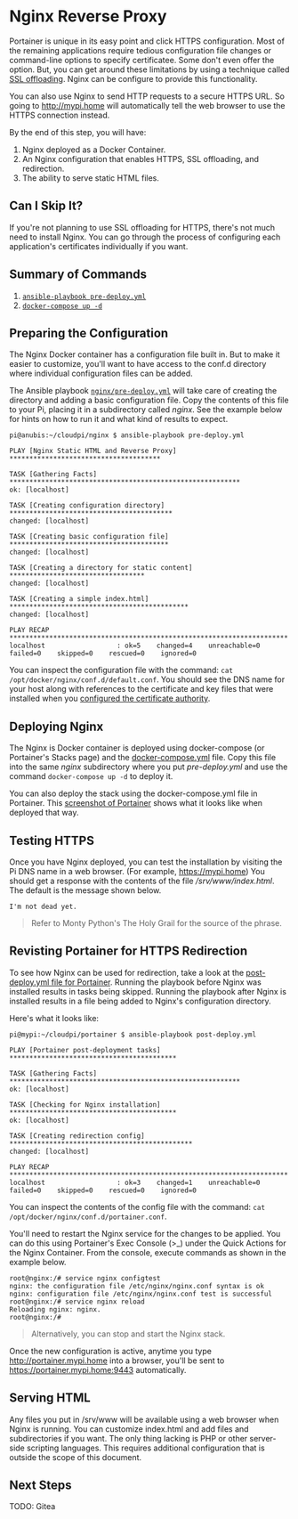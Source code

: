 # Nginx Reverse Proxy
Portainer is unique in its easy point and click HTTPS configuration. Most of the remaining applications require tedious configuration file changes or command-line options to specify certificatee. Some don't even offer the option. But, you can get around these limitations by using a technique called [SSL offloading](https://en.wikipedia.org/wiki/TLS_termination_proxy). Nginx can be configure to provide this functionality.

You can also use Nginx to send HTTP requests to a secure HTTPS URL. So going to http://mypi.home will automatically tell the web browser to use the HTTPS connection instead.

By the end of this step, you will have:
1. Nginx deployed as a Docker Container.
2. An Nginx configuration that enables HTTPS, SSL offloading, and redirection.
4. The ability to serve static HTML files.

## Can I Skip It?
If you're not planning to use SSL offloading for HTTPS, there's not much need to install Nginx. You can go through the process of configuring each application's certificates individually if you want.

## Summary of Commands
1. [`ansible-playbook pre-deploy.yml`](https://github.com/DavesCodeMusings/CloudPi/blob/main/nginx/pre-deploy.yml)
2. [`docker-compose up -d`](https://github.com/DavesCodeMusings/CloudPi/blob/main/nginx/docker-compose.yml)

## Preparing the Configuration
The Nginx Docker container has a configuration file built in. But to make it easier to customize, you'll want to have access to the conf.d directory where individual configuration files can be added.

The Ansible playbook [`nginx/pre-deploy.yml`](https://github.com/DavesCodeMusings/CloudPi/blob/main/nginx/pre-deploy.yml) will take care of creating the directory and adding a basic configuration file. Copy the contents of this file to your Pi, placing it in a subdirectory called _nginx_. See the example below for hints on how to run it and what kind of results to expect.

```
pi@anubis:~/cloudpi/nginx $ ansible-playbook pre-deploy.yml

PLAY [Nginx Static HTML and Reverse Proxy] **************************************

TASK [Gathering Facts] **********************************************************
ok: [localhost]

TASK [Creating configuration directory] *****************************************
changed: [localhost]

TASK [Creating basic configuration file] ****************************************
changed: [localhost]

TASK [Creating a directory for static content] **********************************
changed: [localhost]

TASK [Creating a simple index.html] *********************************************
changed: [localhost]

PLAY RECAP **********************************************************************
localhost                  : ok=5    changed=4    unreachable=0    failed=0    skipped=0    rescued=0    ignored=0
```

You can inspect the configuration file with the command: `cat /opt/docker/nginx/conf.d/default.conf`. You should see the DNS name for your host along with references to the certificate and key files that were installed when you [configured the certificate authority](configure-certificate-authority.md).

## Deploying Nginx
The Nginx is Docker container is deployed using docker-compose (or Portainer's Stacks page) and the [docker-compose.yml](https://github.com/DavesCodeMusings/CloudPi/blob/main/nginx/docker-compose.yml) file. Copy this file into the same _nginx_ subdirectory where you put _pre-deploy.yml_ and use the command `docker-compose up -d` to deploy it.

You can also deploy the stack using the docker-compose.yml file in Portainer. This [screenshot of Portainer](https://user-images.githubusercontent.com/61114342/144612583-aea16193-ecb5-4b57-b14e-9e02dd1f9730.png) shows what it looks like when deployed that way.

## Testing HTTPS
Once you have Nginx deployed, you can test the installation by visiting the Pi DNS name in a web browser. (For example, https://mypi.home) You should get a response with the contents of the file _/srv/www/index.html_. The default is the message shown below.

```
I'm not dead yet.
```

>Refer to Monty Python's The Holy Grail for the source of the phrase.

## Revisting Portainer for HTTPS Redirection
To see how Nginx can be used for redirection, take a look at the [post-deploy.yml file for Portainer](https://github.com/DavesCodeMusings/CloudPi/blob/main/portainer/post-deploy.yml). Running the playbook before Nginx was installed results in tasks being skipped. Running the playbook after Nginx is installed results in a file being added to Nginx's configuration directory.

Here's what it looks like:

```
pi@mypi:~/cloudpi/portainer $ ansible-playbook post-deploy.yml

PLAY [Portainer post-deployment tasks] ******************************************

TASK [Gathering Facts] **********************************************************
ok: [localhost]

TASK [Checking for Nginx installation] ******************************************
ok: [localhost]

TASK [Creating redirection config] **********************************************
changed: [localhost]

PLAY RECAP **********************************************************************
localhost                  : ok=3    changed=1    unreachable=0    failed=0    skipped=0    rescued=0    ignored=0
```

You can inspect the contents of the config file with the command: `cat /opt/docker/nginx/conf.d/portainer.conf`.

You'll need to restart the Nginx service for the changes to be applied. You can do this using Portainer's Exec Console (>_) under the Quick Actions for the Nginx Container. From the console, execute commands as shown in the example below.

```
root@nginx:/# service nginx configtest
nginx: the configuration file /etc/nginx/nginx.conf syntax is ok
nginx: configuration file /etc/nginx/nginx.conf test is successful
root@nginx:/# service nginx reload    
Reloading nginx: nginx.
root@nginx:/#
```

>Alternatively, you can stop and start the Nginx stack.

Once the new configuration is active, anytime you type http://portainer.mypi.home into a browser, you'll be sent to https://portainer.mypi.home:9443 automatically.

## Serving HTML
Any files you put in /srv/www will be available using a web browser when Nginx is running. You can customize index.html and add files and subdirectories if you want. The only thing lacking is PHP or other server-side scripting languages. This requires additional configuration that is outside the scope of this document.

## Next Steps
TODO: Gitea

